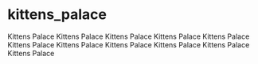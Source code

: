 kittens_palace
==============

Kittens Palace Kittens Palace Kittens Palace Kittens Palace Kittens Palace Kittens Palace Kittens Palace Kittens Palace Kittens Palace Kittens Palace Kittens Palace 
